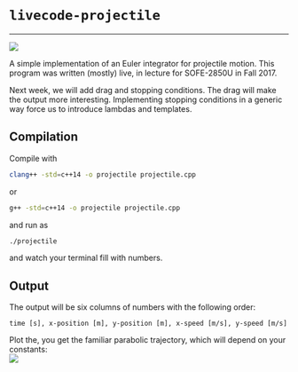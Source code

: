 # `livecode-projectile`
---
![](https://travis-ci.org/SOFE-2850U/assignment-1-team-int-elligence.svg?branch=master)

A simple implementation of an Euler integrator for projectile motion. This program was written (mostly) live, in lecture for SOFE-2850U in Fall 2017.

Next week, we will add drag and stopping conditions. The drag will make the output more interesting. Implementing stopping conditions in a generic way force us to introduce lambdas and templates.

## Compilation

Compile with
```bash
clang++ -std=c++14 -o projectile projectile.cpp
```
or
```bash
g++ -std=c++14 -o projectile projectile.cpp
```
and run as
```bash
./projectile
```
and watch your terminal fill with numbers.

## Output

The output will be six columns of numbers with the following order:
```
time [s], x-position [m], y-position [m], x-speed [m/s], y-speed [m/s]
```
Plot the, you get the familiar parabolic trajectory, which will depend on your constants:  
![](example.jpg)
